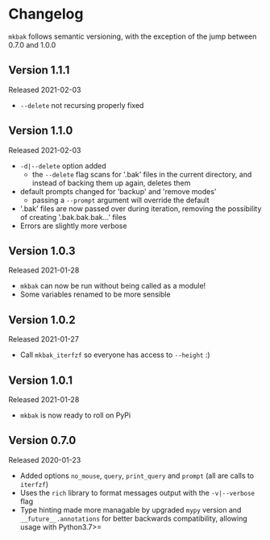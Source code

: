 # Changelog

`mkbak` follows semantic versioning, with the exception of the jump between
0.7.0 and 1.0.0

## Version 1.1.1

Released 2021-02-03

- `--delete` not recursing properly fixed

## Version 1.1.0

Released 2021-02-03

- `-d|--delete` option added
  - the `--delete` flag scans for '.bak' files in the current directory,
and instead of backing them up again, deletes them
- default prompts changed for 'backup' and 'remove modes'
  - passing a `--prompt` argument will override the default
- '.bak' files are now passed over during iteration, removing the possibility of
creating '.bak.bak.bak...' files
- Errors are slightly more verbose

## Version 1.0.3

Released 2021-01-28

- `mkbak` can now be run without being called as a module!
- Some variables renamed to be more sensible

## Version 1.0.2

Released 2021-01-27

- Call `mkbak_iterfzf` so everyone has access to `--height` :)

## Version 1.0.1

Released 2021-01-28

- `mkbak` is now ready to roll on PyPi

## Version 0.7.0

Released 2020-01-23

- Added options `no_mouse`, `query`, `print_query` and `prompt`
(all are calls to `iterfzf`)
- Uses the `rich` library to format messages output with the `-v|--verbose` flag
- Type hinting made more managable by upgraded `mypy` version and
`__future__.annotations` for better backwards compatibility, allowing usage with
Python3.7>=
